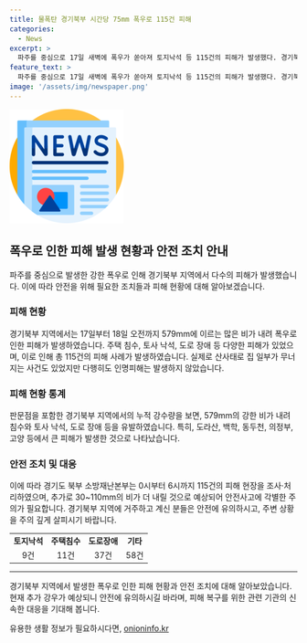 ```yaml
---
title: 물폭탄 경기북부 시간당 75mm 폭우로 115건 피해
categories:
  - News
excerpt: >
  파주를 중심으로 17일 새벽에 폭우가 쏟아져 토지낙석 등 115건의 피해가 발생했다. 경기북부 지역에서 579mm의 강한 비가 내리며 주택 침수와 도로 장애가 발생했다. 특히 양주시 백석읍에서는 산사태로 인한 피해가 있었지만 인명피해는 없었다. 경기도북부소방재난본부는 115건의 피해로 출동하여 현장 조치를 완료했으며, 추가 강우로 안전사고에 대비해야 한다. 도로 통제와 지하철 운행 중단 등으로 출퇴근길 교통 혼잡이 예상된다.  
feature_text: >
  파주를 중심으로 17일 새벽에 폭우가 쏟아져 토지낙석 등 115건의 피해가 발생했다. 경기북부 지역에서 579mm의 강한 비가 내리며 주택 침수와 도로 장애가 발생했다. 특히 양주시 백석읍에서는 산사태로 인한 피해가 있었지만 인명피해는 없었다. 경기도북부소방재난본부는 115건의 피해로 출동하여 현장 조치를 완료했으며, 추가 강우로 안전사고에 대비해야 한다. 도로 통제와 지하철 운행 중단 등으로 출퇴근길 교통 혼잡이 예상된다.  
image: '/assets/img/newspaper.png'
---
```


<p><img src="/assets/img/newspaper.png" alt="kimp 속보" /></p>

<h2 data-ke-size="size26">폭우로 인한 피해 발생 현황과 안전 조치 안내</h2>

<p data-ke-size="size16">파주를 중심으로 발생한 강한 폭우로 인해 경기북부 지역에서 다수의 피해가 발생했습니다. 이에 따라 안전을 위해 필요한 조치들과 피해 현황에 대해 알아보겠습니다.</p>

<h3>피해 현황</h3>

<p data-ke-size="size16">경기북부 지역에서는 17일부터 18일 오전까지 579mm에 이르는 많은 비가 내려 폭우로 인한 피해가 발생하였습니다. 주택 침수, 토사 낙석, 도로 장애 등 다양한 피해가 있었으며, 이로 인해 총 115건의 피해 사례가 발생하였습니다. 실제로 산사태로 집 일부가 무너지는 사건도 있었지만 다행히도 인명피해는 발생하지 않았습니다. </p>

<h3>피해 현황 통계</h3>

<p data-ke-size="size16">판문점을 포함한 경기북부 지역에서의 누적 강수량을 보면, 579mm의 강한 비가 내려 침수와 토사 낙석, 도로 장애 등을 유발하였습니다. 특히, 도라산, 백학, 동두천, 의정부, 고양 등에서 큰 피해가 발생한 것으로 나타났습니다. </p>

<h3>안전 조치 및 대응</h3>

<p data-ke-size="size16">이에 따라 경기도 북부 소방재난본부는 0시부터 6시까지 115건의 피해 현장을 조사·처리하였으며, 추가로 30~110mm의 비가 더 내릴 것으로 예상되어 안전사고에 각별한 주의가 필요합니다. 경기북부 지역에 거주하고 계신 분들은 안전에 유의하시고, 주변 상황을 주의 깊게 살피시기 바랍니다. </p>

<table>
    <tr>
        <td style="text-align: center; height: 17px;"><b>토지낙석</b></td>
        <td style="text-align: center; height: 17px;"><b>주택침수</b></td>
        <td style="text-align: center; height: 17px;"><b>도로장애</b></td>
        <td style="text-align: center; height: 17px;"><b>기타</b></td>
    </tr>
    <tr>
        <td style="text-align: center; height: 17px;">9건</td>
        <td style="text-align: center; height: 17px;">11건</td>
        <td style="text-align: center; height: 17px;">37건</td>
        <td style="text-align: center; height: 17px;">58건</td>
    </tr>
</table>

<hr>

<p data-ke-size="size16">경기북부 지역에서 발생한 폭우로 인한 피해 현황과 안전 조치에 대해 알아보았습니다. 현재 추가 강우가 예상되니 안전에 유의하시길 바라며, 피해 복구를 위한 관련 기관의 신속한 대응을 기대해 봅니다.</p>
유용한 생활 정보가 필요하시다면, <a href="https://onioninfo.kr" rel="dofollow">onioninfo.kr</a>


